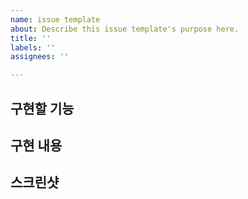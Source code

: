 ```yaml
---
name: issue template
about: Describe this issue template's purpose here.
title: ''
labels: ''
assignees: ''

---
```


## 구현할 기능

## 구현 내용

## 스크린샷
